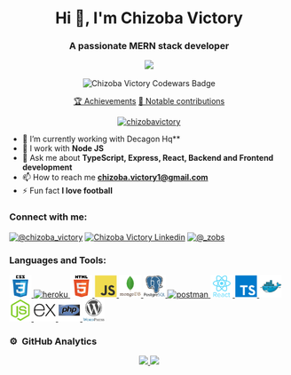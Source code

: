 <h1 align="center">Hi 👋, I'm Chizoba Victory</h1>
<h3 align="center">A passionate MERN stack developer</h3>

<p align="center">
<img src="https://readme-typing-svg.herokuapp.com/?lines=Hi+👋,+I'm+Chizoba;A+MERN+stack+developer;with+Experience;building+unique+softwares;that+solves+problems;I+am+skilled+in+TypeScript;Javascript+,Node+JS+,Express;GraphQl+,React+,NextJS;MongoDB+,Postgres+,MsSQL;Oracle+,GCP+,AWS+,Docker;Kubernates+,VMware+,MCP;HTML/CSS+,PHP;and+many+others&font=Fira%20Code&center=true&width=380&height=50">
</p>

 <p align="center">
<img src="https://www.codewars.com/users/chizobavictory/badges/large" alt="Chizoba Victory Codewars Badge">
</p>

<p align="center">
  <tr>
    <th><a href="https://chizobavictorypalindromechecker.netlify.app">🏆 Achievements</a></th>
    <th><a href="https://chizobavictorystarwarsspa.netlify.app/">🎩 Notable contributions</a></th>
  </tr>
 </p>
 
 <p align="center"> <a href="https://github.com/ryo-ma/github-profile-trophy"><img src="https://github-profile-trophy.vercel.app/?username=chizobavictory" alt="chizobavictory" /></a> </p>

- 🔭 I’m currently working with Decagon Hq**
- 🌱 I work with **Node JS**
- 💬 Ask me about **TypeScript, Express, React, Backend and Frontend development**
- 📫 How to reach me **chizoba.victory1@gmail.com**
- ⚡ Fun fact **I love football**
<h3 align="left">Connect with me:</h3>
<p align="left">
<a href="https://twitter.com/chizoba_victory" target="blank"><img align="center" src="https://raw.githubusercontent.com/rahuldkjain/github-profile-readme-generator/master/src/images/icons/Social/twitter.svg" alt="@chizoba_victory" height="30" width="40" /></a>
<a href="https://www.linkedin.com/in/chizoba-victory/" target="blank"><img align="center" src="https://raw.githubusercontent.com/rahuldkjain/github-profile-readme-generator/master/src/images/icons/Social/linked-in-alt.svg" alt="Chizoba Victory Linkedin" height="30" width="40" /></a>
<a href="https://www.instagram.com/_zobs/" target="blank"><img align="center" src="https://raw.githubusercontent.com/rahuldkjain/github-profile-readme-generator/master/src/images/icons/Social/instagram.svg" alt="@_zobs" height="30" width="40" /></a>
</p>
<h3 align="left">Languages and Tools:</h3>
<p align="left"> <a href="https://www.w3schools.com/css/" target="_blank" rel="noreferrer"> <img src="https://raw.githubusercontent.com/devicons/devicon/master/icons/css3/css3-original-wordmark.svg" alt="css3" width="40" height="40"/> </a> <a href="https://heroku.com" target="_blank" rel="noreferrer"> <img src="https://www.vectorlogo.zone/logos/heroku/heroku-icon.svg" alt="heroku" width="40" height="40"/> </a> <a href="https://www.w3.org/html/" target="_blank" rel="noreferrer"> <img src="https://raw.githubusercontent.com/devicons/devicon/master/icons/html5/html5-original-wordmark.svg" alt="html5" width="40" height="40"/> </a> <a href="https://developer.mozilla.org/en-US/docs/Web/JavaScript" target="_blank" rel="noreferrer"> <img src="https://raw.githubusercontent.com/devicons/devicon/master/icons/javascript/javascript-original.svg" alt="javascript" width="40" height="40"/> </a> <a href="https://www.mongodb.com/" target="_blank" rel="noreferrer"> <img src="https://raw.githubusercontent.com/devicons/devicon/master/icons/mongodb/mongodb-original-wordmark.svg" alt="mongodb" width="40" height="40"/> </a> <a href="https://www.postgresql.org" target="_blank" rel="noreferrer"> <img src="https://raw.githubusercontent.com/devicons/devicon/master/icons/postgresql/postgresql-original-wordmark.svg" alt="postgresql" width="40" height="40"/> </a> <a href="https://postman.com" target="_blank" rel="noreferrer"> <img src="https://www.vectorlogo.zone/logos/getpostman/getpostman-icon.svg" alt="postman" width="40" height="40"/> </a> <a href="https://reactjs.org/" target="_blank" rel="noreferrer"> <img src="https://raw.githubusercontent.com/devicons/devicon/master/icons/react/react-original-wordmark.svg" alt="react" width="40" height="40"/> </a> 
<a href="https://www.typescriptlang.org/" target="_blank" rel="noreferrer"> <img src="https://raw.githubusercontent.com/devicons/devicon/master/icons/typescript/typescript-original.svg" alt="typescript" width="40" height="40"/> </a> 
<a href="https://github.com/" target="_blank" rel="noreferrer"> <img src="https://raw.githubusercontent.com/devicons/devicon/master/icons/docker/docker-original.svg" alt="docker" width="40" height="40"/> </a>
<a href="https://nodejs.org/en/" target="_blank" rel="noreferrer"> <img src="https://raw.githubusercontent.com/devicons/devicon/master/icons/nodejs/nodejs-original.svg" alt="nodejs" width="40" height="40"/> </a>
<a href="https://expressjs.com/" target="_blank" rel="noreferrer"> <img src="https://raw.githubusercontent.com/devicons/devicon/master/icons/express/express-original.svg" alt="Express Js" width="40" height="40"/> </a>
<a href="https://www.php.net/" target="_blank" rel="noreferrer"> <img src="https://raw.githubusercontent.com/devicons/devicon/master/icons/php/php-original.svg" alt="PHP" width="40" height="40"/> </a>
<a href="https://www.php.net/" target="_blank" rel="noreferrer"> <img src="https://raw.githubusercontent.com/devicons/devicon/master/icons/wordpress/wordpress-original.svg" alt="PHP" width="40" height="40"/> </a>
</p>



### ⚙️ &nbsp;GitHub Analytics

<p align="center">
<a href="https://github.com/chizobavictory">
<img height="180em" src="https://github-readme-stats-eight-theta.vercel.app/api?username=chizobavictoryy&show_icons=true&theme=algolia&include_all_commits=true&count_private=true"/>
<img height="180em" src="https://github-readme-stats-eight-theta.vercel.app/api/top-langs/?username=chizobavictory&layout=compact&langs_count=8&theme=algolia"/>
</a>
</p>

